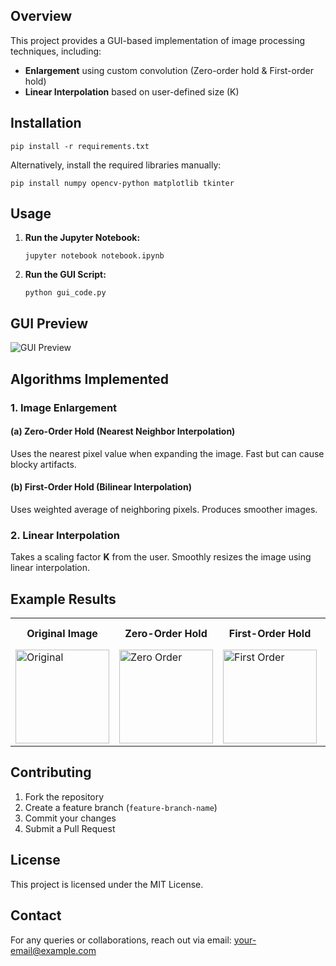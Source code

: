 <h2>Overview</h2>
<p>This project provides a GUI-based implementation of image processing techniques, including:</p>
<ul>
    <li><strong>Enlargement</strong> using custom convolution (Zero-order hold & First-order hold)</li>
    <li><strong>Linear Interpolation</strong> based on user-defined size (K)</li>
</ul>

<h2>Installation</h2>
<pre><code>pip install -r requirements.txt</code></pre>
<p>Alternatively, install the required libraries manually:</p>
<pre><code>pip install numpy opencv-python matplotlib tkinter</code></pre>

<h2>Usage</h2>
<ol>
    <li><strong>Run the Jupyter Notebook:</strong></li>
    <pre><code>jupyter notebook notebook.ipynb</code></pre>
    <li><strong>Run the GUI Script:</strong></li>
    <pre><code>python gui_code.py</code></pre>
</ol>

<h2>GUI Preview</h2>
<img src="assets/gui_screenshot.png" alt="GUI Preview">

<h2>Algorithms Implemented</h2>
<h3>1. Image Enlargement</h3>
<h4>(a) Zero-Order Hold (Nearest Neighbor Interpolation)</h4>
<p>Uses the nearest pixel value when expanding the image. Fast but can cause blocky artifacts.</p>
<h4>(b) First-Order Hold (Bilinear Interpolation)</h4>
<p>Uses weighted average of neighboring pixels. Produces smoother images.</p>

<h3>2. Linear Interpolation</h3>
<p>Takes a scaling factor <strong>K</strong> from the user. Smoothly resizes the image using linear interpolation.</p>

<h2>Example Results</h2>
<table>
    <tr>
        <th>Original Image</th>
        <th>Zero-Order Hold</th>
        <th>First-Order Hold</th>
        <th>Linear Interpolation</th>
    </tr>
    <tr>
        <td><img src="images/original.jpg" alt="Original" width="150"></td>
        <td><img src="images/zero_order.jpg" alt="Zero Order" width="150"></td>
        <td><img src="images/first_order.jpg" alt="First Order" width="150"></td>
        <td><img src="images/linear.jpg" alt="Linear" width="150"></td>
    </tr>
</table>

<h2>Contributing</h2>
<ol>
    <li>Fork the repository</li>
    <li>Create a feature branch (<code>feature-branch-name</code>)</li>
    <li>Commit your changes</li>
    <li>Submit a Pull Request</li>
</ol>

<h2>License</h2>
<p>This project is licensed under the MIT License.</p>

<h2>Contact</h2>
<p>For any queries or collaborations, reach out via email: <a href="mailto:your-email@example.com">your-email@example.com</a></p>
